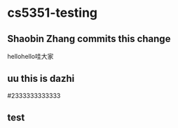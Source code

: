 # cs5351-testing

## Shaobin Zhang commits this change

hellohello哇大家

## uu this is dazhi

#2333333333333

## test
